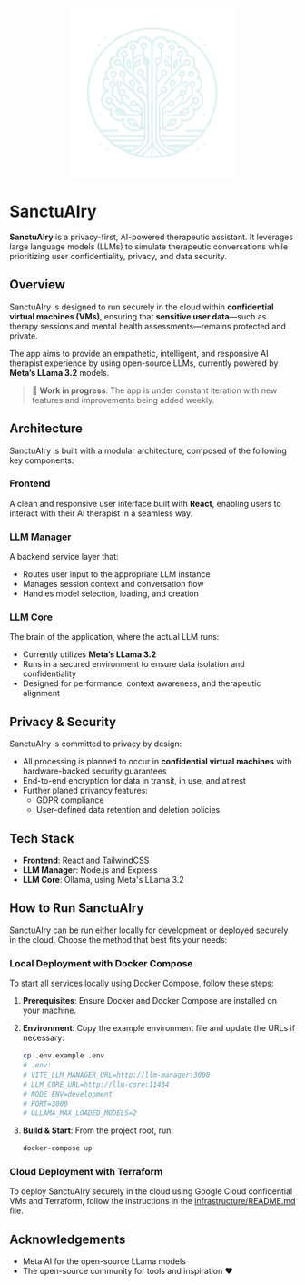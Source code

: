 <p align="center">
  <img src="./design/Logo-Teal-50.svg" width="300"/>
</p>

# SanctuAIry

**SanctuAIry** is a privacy-first, AI-powered therapeutic assistant. It leverages large language models (LLMs) to simulate therapeutic conversations while prioritizing user confidentiality, privacy, and data security.

## Overview

SanctuAIry is designed to run securely in the cloud within **confidential virtual machines (VMs)**, ensuring that **sensitive user data**—such as therapy sessions and mental health assessments—remains protected and private.

The app aims to provide an empathetic, intelligent, and responsive AI therapist experience by using open-source LLMs, currently powered by **Meta’s LLama 3.2** models.

> 🚧 **Work in progress**. The app is under constant iteration with new features and improvements being added weekly.

## Architecture

SanctuAIry is built with a modular architecture, composed of the following key components:

### Frontend

A clean and responsive user interface built with **React**, enabling users to interact with their AI therapist in a seamless way.

### LLM Manager

A backend service layer that:

-   Routes user input to the appropriate LLM instance
-   Manages session context and conversation flow
-   Handles model selection, loading, and creation

### LLM Core

The brain of the application, where the actual LLM runs:

-   Currently utilizes **Meta’s LLama 3.2**
-   Runs in a secured environment to ensure data isolation and confidentiality
-   Designed for performance, context awareness, and therapeutic alignment

## Privacy & Security

SanctuAIry is committed to privacy by design:

-   All processing is planned to occur in **confidential virtual machines** with hardware-backed security guarantees
-   End-to-end encryption for data in transit, in use, and at rest
-   Further planed privancy features:
    -   GDPR compliance
    -   User-defined data retention and deletion policies

## Tech Stack

-   **Frontend**: React and TailwindCSS
-   **LLM Manager**: Node.js and Express
-   **LLM Core**: Ollama, using Meta's LLama 3.2

## How to Run SanctuAIry

SanctuAIry can be run either locally for development or deployed securely in the cloud. Choose the method that best fits your needs:

### Local Deployment with Docker Compose

To start all services locally using Docker Compose, follow these steps:

1. **Prerequisites**: Ensure Docker and Docker Compose are installed on your machine.
2. **Environment**: Copy the example environment file and update the URLs if necessary:

    ```bash
    cp .env.example .env
    # .env:
    # VITE_LLM_MANAGER_URL=http://llm-manager:3000
    # LLM_CORE_URL=http://llm-core:11434
    # NODE_ENV=development
    # PORT=3000
    # OLLAMA_MAX_LOADED_MODELS=2
    ```

3. **Build & Start**: From the project root, run:

    ```bash
    docker-compose up
    ```

### Cloud Deployment with Terraform

To deploy SanctuAIry securely in the cloud using Google Cloud confidential VMs and Terraform, follow the instructions in the [infrastructure/README.md](infrastructure/README.md) file.

## Acknowledgements

-   Meta AI for the open-source LLama models
-   The open-source community for tools and inspiration ❤️
